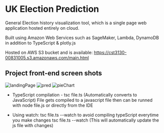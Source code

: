 # UK Election Prediction

General Election history visualization tool, which is a single page web application hosted entirely on cloud.

Built using Amazon Web Services such as SageMaker, Lambda, DynamoDB in addition to TypeScript & plotly.js

Hosted on AWS S3 bucket and is available: https://cst3130-00831005.s3.amazonaws.com/main.html

## Project front-end screen shots

![landingPage](https://github.com/BarunGurung00/2024-UK-election/assets/119054109/675795b5-1f00-4454-84e8-d9854729fda1)
![pred](https://github.com/BarunGurung00/2024-UK-election/assets/119054109/ea98ac1f-3780-4fd2-bc98-58e231223587)
![pieChart](https://github.com/BarunGurung00/2024-UK-election/assets/119054109/3cb6a2cd-8b51-4a52-b9b0-490a73108db3)

- TypeScript compilation - tsc file.ts (Automatically converts to JavaScript)
  File gets compiled to a javascript file then can be runned with node file.js or directly from the IDE

- Using watch: tsc file.ts --watch to avoid compiling typeScript everytime you make changes
  tsc file.ts --watch (This will automatically update the js file with changes)
